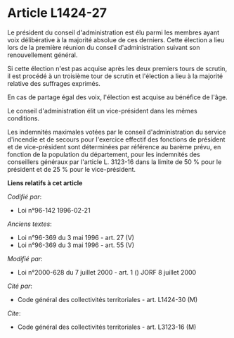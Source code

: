 # Article L1424-27

Le président du conseil d'administration est élu parmi les membres ayant voix délibérative à la majorité absolue de ces
derniers. Cette élection a lieu lors de la première réunion du conseil d'administration suivant son renouvellement général.

Si cette élection n'est pas acquise après les deux premiers tours de scrutin, il est procédé à un troisième tour de scrutin
et l'élection a lieu à la majorité relative des suffrages exprimés.

En cas de partage égal des voix, l'élection est acquise au bénéfice de l'âge.

Le conseil d'administration élit un vice-président dans les mêmes conditions.

Les indemnités maximales votées par le conseil d'administration du service d'incendie et de secours pour l'exercice effectif
des fonctions de président et de vice-président sont déterminées par référence au barème prévu, en fonction de la population
du département, pour les indemnités des conseillers généraux par l'article L. 3123-16 dans la limite de 50 % pour le
président et de 25 % pour le vice-président.

**Liens relatifs à cet article**

_Codifié par_:

  - Loi n°96-142 1996-02-21

_Anciens textes_:

  - Loi n°96-369 du 3 mai 1996 - art. 27 (V)
  - Loi n°96-369 du 3 mai 1996 - art. 55 (V)

_Modifié par_:

  - Loi n°2000-628 du 7 juillet 2000 - art. 1 () JORF 8 juillet 2000

_Cité par_:

  - Code général des collectivités territoriales - art. L1424-30 (M)

_Cite_:

  - Code général des collectivités territoriales - art. L3123-16 (M)
